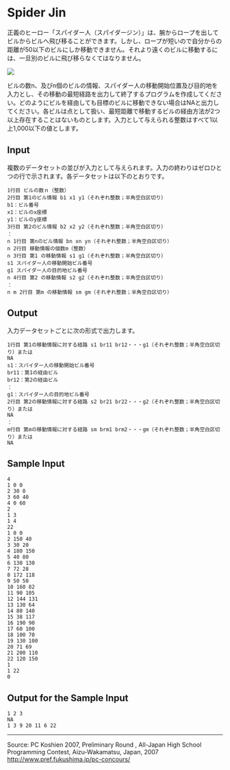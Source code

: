 # Spider Jin

正義のヒーロー「スパイダー人（スパイダージン）」は、腕からロープを出してビルからビルへ飛び移ることができます。しかし、ロープが短いので自分からの距離が50以下のビルにしか移動できません。それより遠くのビルに移動するには、一旦別のビルに飛び移らなくてはなりません。

![][1]   

ビルの数n、及びn個のビルの情報、スパイダー人の移動開始位置及び目的地を入力とし、その移動の最短経路を出力して終了するプログラムを作成してください。どのようにビルを経由しても目標のビルに移動できない場合はNAと出力してください。各ビルは点として扱い、最短距離で移動するビルの経由方法が2つ以上存在することはないものとします。入力として与えられる整数はすべて1以上1,000以下の値とします。

## Input

複数のデータセットの並びが入力として与えられます。入力の終わりはゼロひとつの行で示されます。各データセットは以下のとおりです。

    1行目 ビルの数ｎ（整数）
    2行目 第1のビル情報 b1 x1 y1（それぞれ整数；半角空白区切り）
    b1：ビル番号
    x1：ビルのx座標
    y1：ビルのy座標
    3行目 第2のビル情報 b2 x2 y2（それぞれ整数；半角空白区切り）
    ：
    n 1行目 第nのビル情報 bn xn yn（それぞれ整数；半角空白区切り）
    n 2行目 移動情報の個数m（整数）
    n 3行目 第1 の移動情報 s1 g1（それぞれ整数；半角空白区切り）
    s1 スパイダー人の移動開始ビル番号
    g1 スパイダー人の目的地ビル番号
    n 4行目 第2 の移動情報 s2 g2（それぞれ整数；半角空白区切り）
    ：
    n m 2行目 第m の移動情報 sm gm（それぞれ整数；半角空白区切り）

## Output

入力データセットごとに次の形式で出力します。

    1行目 第1の移動情報に対する経路 s1 br11 br12・・・g1（それぞれ整数；半角空白区切り）または
    NA
    s1：スパイダー人の移動開始ビル番号
    br11：第1の経由ビル
    br12：第2の経由ビル
    ：
    g1：スパイダー人の目的地ビル番号
    2行目 第2の移動情報に対する経路 s2 br21 br22・・・g2（それぞれ整数；半角空白区切り）または
    NA
    ：
    m行目 第mの移動情報に対する経路 sm brm1 brm2・・・gm（それぞれ整数；半角空白区切り）または
    NA

## Sample Input

    4
    1 0 0
    2 30 0
    3 60 40
    4 0 60
    2
    1 3
    1 4
    22
    1 0 0
    2 150 40
    3 30 20
    4 180 150
    5 40 80
    6 130 130
    7 72 28
    8 172 118
    9 50 50
    10 160 82
    11 90 105
    12 144 131
    13 130 64
    14 80 140
    15 38 117
    16 190 90
    17 60 100
    18 100 70
    19 130 100
    20 71 69
    21 200 110
    22 120 150
    1
    1 22
    0

## Output for the Sample Input

    1 2 3
    NA
    1 3 9 20 11 6 22

* * *

Source: PC Koshien 2007, Preliminary Round , All-Japan High School Programming Contest, Aizu-Wakamatsu, Japan, 2007   
<http://www.pref.fukushima.jp/pc-concours/>

[1]: IMAGE1/spider.gif
